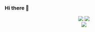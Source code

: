 ### Hi there 👋

<!--
**nabidam/nabidam** is a ✨ _special_ ✨ repository because its `README.md` (this file) appears on your GitHub profile.

Here are some ideas to get you started:

- 🔭 I’m currently working on ...
- 🌱 I’m currently learning ...
- 👯 I’m looking to collaborate on ...
- 🤔 I’m looking for help with ...
- 💬 Ask me about ...
- 📫 How to reach me: ...
- 😄 Pronouns: ...
- ⚡ Fun fact: ...
-->

<div align="center">
  <img src="https://api.githubtrends.io/user/svg/nabidam/langs?include_private=true&theme=dark" />
  <img src="https://api.githubtrends.io/user/svg/nabidam/repos?time_range=one_year&include_private=true&group=private&loc_metric=changed&theme=dark" />
</div>
<div align="center">
  <img src="https://streak-stats.demolab.com?user=nabidam&theme=dark"/>
</div>
